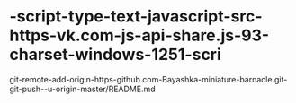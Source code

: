 # -script-type-text-javascript-src-https-vk.com-js-api-share.js-93-charset-windows-1251-scri
git-remote-add-origin-https-github.com-Bayashka-miniature-barnacle.git-git-push--u-origin-master/README.md
